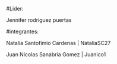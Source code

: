 #Líder:

Jennifer rodriguez puertas

#integrantes: 

Natalia Santofimio Cardenas | NataliaSC27

Juan Nicolas Sanabria Gomez | Juanico1
